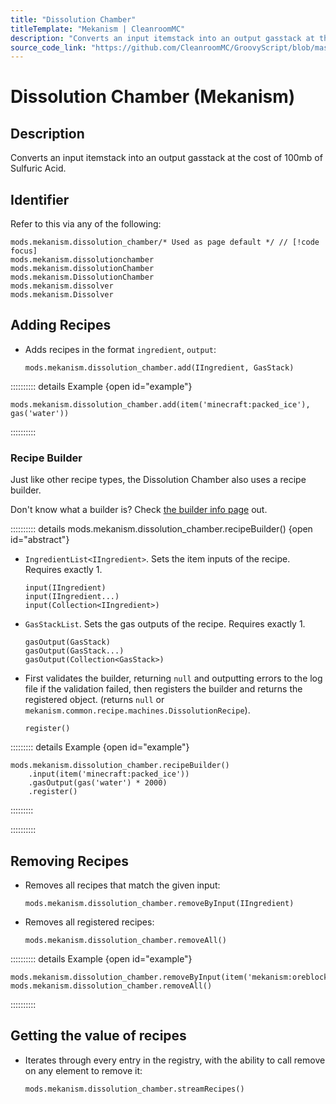 ```yaml
---
title: "Dissolution Chamber"
titleTemplate: "Mekanism | CleanroomMC"
description: "Converts an input itemstack into an output gasstack at the cost of 100mb of Sulfuric Acid."
source_code_link: "https://github.com/CleanroomMC/GroovyScript/blob/master/src/main/java/com/cleanroommc/groovyscript/compat/mods/mekanism/DissolutionChamber.java"
---
```


# Dissolution Chamber (Mekanism)

## Description

Converts an input itemstack into an output gasstack at the cost of 100mb of Sulfuric Acid.

## Identifier

Refer to this via any of the following:

```groovy:no-line-numbers {1}
mods.mekanism.dissolution_chamber/* Used as page default */ // [!code focus]
mods.mekanism.dissolutionchamber
mods.mekanism.dissolutionChamber
mods.mekanism.DissolutionChamber
mods.mekanism.dissolver
mods.mekanism.Dissolver
```


## Adding Recipes

- Adds recipes in the format `ingredient`, `output`:

    ```groovy:no-line-numbers
    mods.mekanism.dissolution_chamber.add(IIngredient, GasStack)
    ```

:::::::::: details Example {open id="example"}
```groovy:no-line-numbers
mods.mekanism.dissolution_chamber.add(item('minecraft:packed_ice'), gas('water'))
```

::::::::::

### Recipe Builder

Just like other recipe types, the Dissolution Chamber also uses a recipe builder.

Don't know what a builder is? Check [the builder info page](../../getting_started/builder.md) out.

:::::::::: details mods.mekanism.dissolution_chamber.recipeBuilder() {open id="abstract"}
- `IngredientList<IIngredient>`. Sets the item inputs of the recipe. Requires exactly 1.

    ```groovy:no-line-numbers
    input(IIngredient)
    input(IIngredient...)
    input(Collection<IIngredient>)
    ```

- `GasStackList`. Sets the gas outputs of the recipe. Requires exactly 1.

    ```groovy:no-line-numbers
    gasOutput(GasStack)
    gasOutput(GasStack...)
    gasOutput(Collection<GasStack>)
    ```

- First validates the builder, returning `null` and outputting errors to the log file if the validation failed, then registers the builder and returns the registered object. (returns `null` or `mekanism.common.recipe.machines.DissolutionRecipe`).

    ```groovy:no-line-numbers
    register()
    ```

::::::::: details Example {open id="example"}
```groovy:no-line-numbers
mods.mekanism.dissolution_chamber.recipeBuilder()
    .input(item('minecraft:packed_ice'))
    .gasOutput(gas('water') * 2000)
    .register()
```

:::::::::

::::::::::

## Removing Recipes

- Removes all recipes that match the given input:

    ```groovy:no-line-numbers
    mods.mekanism.dissolution_chamber.removeByInput(IIngredient)
    ```

- Removes all registered recipes:

    ```groovy:no-line-numbers
    mods.mekanism.dissolution_chamber.removeAll()
    ```

:::::::::: details Example {open id="example"}
```groovy:no-line-numbers
mods.mekanism.dissolution_chamber.removeByInput(item('mekanism:oreblock:0'))
mods.mekanism.dissolution_chamber.removeAll()
```

::::::::::

## Getting the value of recipes

- Iterates through every entry in the registry, with the ability to call remove on any element to remove it:

    ```groovy:no-line-numbers
    mods.mekanism.dissolution_chamber.streamRecipes()
    ```
